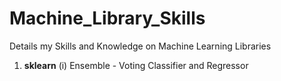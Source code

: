 # Machine_Library_Skills
Details my Skills and Knowledge on Machine Learning Libraries

1. **sklearn**
   (i) Ensemble - Voting Classifier and Regressor
